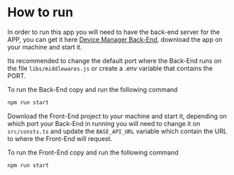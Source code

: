 # How to run

In order to run this app you will need to have the back-end server for the APP, you can get it here [Device Manager Back-End](https://github.com/NinjaRMM/devicesTask_serverApp), download the app on your machine and start it.

Its recommended to change the default port where the Back-End runs on the file `libs/middlewares.js` or create a .env variable that contains the PORT.

To run the Back-End copy and run the following command

```bash
npm run start
```

Download the Front-End project to your machine and start it, depending on which port your Back-End in running you will need to change it on `src/consts.ts` and update the `BASE_API_URL` variable which contain the URL to where the Front-End will request.

To run the Front-End copy and run the following command

```bash
npm run start
```
